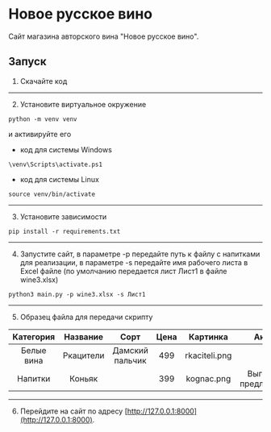 # Новое русское вино

Сайт магазина авторского вина "Новое русское вино".

## Запуск

1. Скачайте код
---
2. Установите виртуальное окружение
```angular2html
python -m venv venv
```
и активируйте его
- код для системы Windows
```angular2html
\venv\Scripts\activate.ps1
```
- код для системы Linux
```angular2html
source venv/bin/activate
```
___
3. Установите зависимости
```angular2html
pip install -r requirements.txt
```
___
4. Запустите сайт, в параметре -p передайте путь к файлу с напитками для реализации, в параметре -s передайте имя рабочего листа в Excel файле (по умолчанию передается лист Лист1 в файле wine3.xlsx)
```
python3 main.py -p wine3.xlsx -s Лист1
```
___
5. Образец файла для передачи скрипту

|Категория    | Название | Сорт           | Цена | Картинка    | Акция        |
|:-----------:|:--------:|:--------------:|:----:|:-----------:|:-------------:|
|Белые вина   | Ркацители| Дамский пальчик| 499  |rkaciteli.png|
|Напитки      | Коньяк   |                | 399  |kognac.png   |Выгодное предложение
___
6. Перейдите на сайт по адресу [http://127.0.0.1:8000](http://127.0.0.1:8000).

